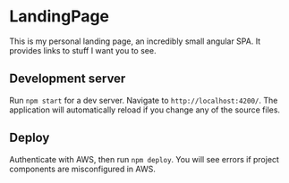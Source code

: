 # LandingPage

This is my personal landing page, an incredibly small angular SPA. It provides links to stuff I want you to see.

## Development server

Run `npm start` for a dev server. Navigate to `http://localhost:4200/`. The application will automatically reload if you change any of the source files.

## Deploy

Authenticate with AWS, then run `npm deploy`. You will see errors if project components are misconfigured in AWS.